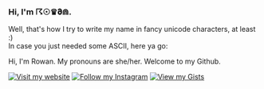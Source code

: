 ### Hi, I'm ☈☉♛𝛛⋒.

Well, that's how I try to write my name in fancy unicode characters, at least :)\
In case you just needed some ASCII, here ya go:

Hi, I'm Rowan. My pronouns are she/her. Welcome to my Github.

[![Visit my website](https://img.shields.io/badge/Visit%20my-%20Website-red?style=for-the-badge)](https://rowansays.com) [![Follow my Instagram](https://img.shields.io/badge/Follow%20my-%20Instagram-red?style=for-the-badge&logo=instagram&logoColor=white)](https://instagram.com/rowansays) [![View my Gists](https://img.shields.io/badge/View%20my-%20Gists-red?style=for-the-badge&logo=github&logoColor=white)](https://gist.github.com/rowansays)

